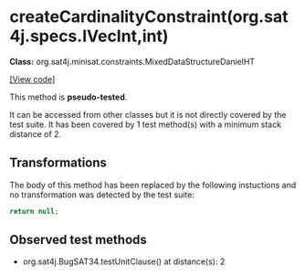 # createCardinalityConstraint(org.sat4j.specs.IVecInt,int)

**Class:** org.sat4j.minisat.constraints.MixedDataStructureDanielHT

[[View code]](https://gitlab.ow2.org/sat4j/sat4j/blob/09e9173e400ea6c1794354ca54c36607c53391ff/org.sat4j.core/src/main/java//org/sat4j/minisat/constraints/MixedDataStructureDanielHT.java#L65)

This method is **pseudo-tested**.


It can be accessed from other classes but it is not directly covered by the test suite. 
It has been covered by 1 test method(s) with a minimum stack distance of 2.

## Transformations


The body of this method has been replaced by the following instuctions and no transformation was detected by the test suite:

```Java
return null;
```





## Observed test methods

* org.sat4j.BugSAT34.testUnitClause() at distance(s): 2

